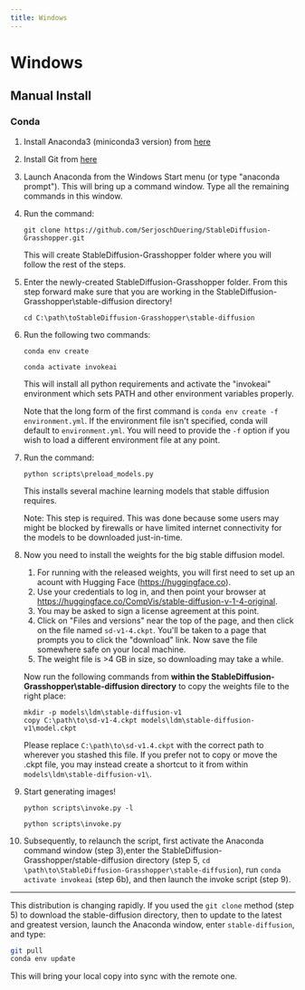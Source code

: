```yaml
---
title: Windows
---
```


# Windows


## **Manual Install**

### **Conda**

1. Install Anaconda3 (miniconda3 version) from [here](https://docs.anaconda.com/anaconda/install/windows/)

2. Install Git from [here](https://git-scm.com/download/win)

3. Launch Anaconda from the Windows Start menu (or type "anaconda prompt"). This will bring up a command
   window. Type all the remaining commands in this window.

4. Run the command:

    ```batch
    git clone https://github.com/SerjoschDuering/StableDiffusion-Grasshopper.git
    ```

    This will create StableDiffusion-Grasshopper folder where you will follow the rest of
    the steps.

5. Enter the newly-created StableDiffusion-Grasshopper folder. From this step forward make sure that you are working in the StableDiffusion-Grasshopper\stable-diffusion directory!

    ```batch
    cd C:\path\toStableDiffusion-Grasshopper\stable-diffusion
    ```

6. Run the following two commands:

    ```batch title="step 6a"
    conda env create
    ```

    ```batch title="step 6b"
    conda activate invokeai
    ```

    This will install all python requirements and activate the "invokeai" environment
    which sets PATH and other environment variables properly.

    Note that the long form of the first command is `conda env create -f environment.yml`. If the
    environment file isn't specified, conda will default to `environment.yml`. You will need
    to provide the `-f` option if you wish to load a different environment file at any point.

7. Run the command:

    ```batch
    python scripts\preload_models.py
    ```

    This installs several machine learning models that stable diffusion requires.

    Note: This step is required. This was done because some users may might be
    blocked by firewalls or have limited internet connectivity for the models to
    be downloaded just-in-time.

8. Now you need to install the weights for the big stable diffusion model.

      1. For running with the released weights, you will first need to set up an acount with Hugging Face (https://huggingface.co).
      2. Use your credentials to log in, and then point your browser at https://huggingface.co/CompVis/stable-diffusion-v-1-4-original.
      3. You may be asked to sign a license agreement at this point.
      4. Click on "Files and versions" near the top of the page, and then click on the file named `sd-v1-4.ckpt`. You'll be taken to a page that
        prompts you to click the "download" link. Now save the file somewhere safe on your local machine.
      5. The weight file is >4 GB in size, so
        downloading may take a while.

    Now run the following commands from **within the  StableDiffusion-Grasshopper\stable-diffusion directory** to copy the weights file to the right place:

    ```batch
    mkdir -p models\ldm\stable-diffusion-v1
    copy C:\path\to\sd-v1-4.ckpt models\ldm\stable-diffusion-v1\model.ckpt
    ```

    Please replace `C:\path\to\sd-v1.4.ckpt` with the correct path to wherever you stashed this file. If you prefer not to copy or move the .ckpt file,
    you may instead create a shortcut to it from within `models\ldm\stable-diffusion-v1\`.
    

9. Start generating images!

    ```batch title="for the pre-release weights"
    python scripts\invoke.py -l
    ```

    ```batch title="for the post-release weights"
    python scripts\invoke.py
    ```

10. Subsequently, to relaunch the script, first activate the Anaconda command window (step 3),enter the  StableDiffusion-Grasshopper/stable-diffusion directory (step 5, `cd \path\to\StableDiffusion-Grasshopper\stable-diffusion`), run `conda activate invokeai` (step 6b), and then launch the invoke script (step 9).

---

This distribution is changing rapidly. If you used the `git clone` method
(step 5) to download the stable-diffusion directory, then to update to the
latest and greatest version, launch the Anaconda window, enter
`stable-diffusion`, and type:

```bash
git pull
conda env update
```

This will bring your local copy into sync with the remote one.
